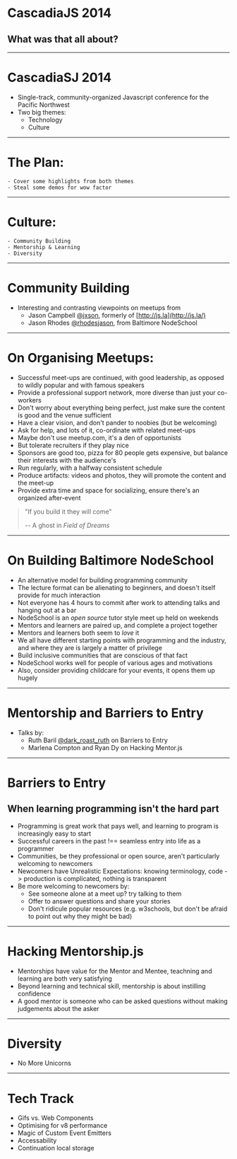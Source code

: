 # CascadiaJS 2014
## What was that all about?

---

# CascadiaSJ 2014
- Single-track, community-organized Javascript conference for the Pacific Northwest
- Two big themes:
    - Technology
    - Culture

---

# The Plan:
    - Cover some highlights from both themes
    - Steal some demos for wow factor

---
# Culture:
    - Community Building
    - Mentorship & Learning
    - Diversity

---
# Community Building
- Interesting and contrasting viewpoints on meetups from
    - Jason Campbell [@jxson](http://www.twitter.com/jxson), formerly of [http://js.la](http://js.la/)
    - Jason Rhodes [@rhodesjason](http://www.twitter.com/rhodesjason), from Baltimore NodeSchool
---
# On Organising Meetups:
- Successful meet-ups are continued, with good leadership, as opposed to wildly popular and with famous speakers
- Provide a professional support network, more diverse than just your co-workers
- Don't worry about everything being perfect, just make sure the content is good and the venue sufficient
- Have a clear vision, and don't pander to noobies (but be welcoming)
- Ask for help, and lots of it, co-ordinate with related meet-ups
- Maybe don't use meetup.com, it's a den of opportunists
- But tolerate recruiters if they play nice
- Sponsors are good too, pizza for 80 people gets expensive, but balance their interests with the audience's
- Run regularly, with a halfway consistent schedule
- Produce artifacts: videos and photos, they will promote the content and the meet-up
- Provide extra time and space for socializing, ensure there's an organized after-event

> "If you build it they will come"
>
> -- A ghost in *Field of Dreams*

---
# On Building Baltimore NodeSchool
- An alternative model for building programming community
- The lecture format can be alienating to beginners, and doesn't itself provide for much interaction
- Not everyone has 4 hours to commit after work to attending talks and hanging out at a bar
- NodeSchool is an *open source* tutor style meet up held on weekends
- Mentors and learners are paired up, and complete a project together
- Mentors and learners both seem to *love* it
- We all have different starting points with programming and the industry, and where they are is largely a matter of privilege
- Build inclusive communities that are conscious of that fact
- NodeSchool works well for people of various ages and motivations
- Also, consider providing childcare for your events, it opens them up hugely

---

# Mentorship and Barriers to Entry
- Talks by:
    - Ruth Baril [@dark_roast_ruth](http://www.twitter.com/dark_roast_ruth) on Barriers to Entry
    - Marlena Compton and Ryan Dy on Hacking Mentor.js
    
---
 
# Barriers to Entry
 
## When learning programming isn't the hard part
 
- Programming is great work that pays well, and learning to program is increasingly easy to start
- Successful careers in the past !== seamless entry into life as a programmer
- Communities, be they professional or open source, aren't particularly welcoming to newcomers
- Newcomers have Unrealistic Expectations: knowing terminology, code -> production is complicated, nothing is transparent
- Be more welcoming to newcomers by:
    - See someone alone at a meet up? try talking to them
    - Offer to answer questions and share your stories
    - Don't ridicule popular resources (e.g. w3schools, but don't be afraid to point out why they might be bad)
     
---
 
# Hacking Mentorship.js
 
- Mentorships have value for the Mentor and Mentee, teachning and learning are both very satisfying
- Beyond learning and technical skill, mentorship is about instilling confidence
- A good mentor is someone who can be asked questions without making judgements about the asker

---

# Diversity
 - No More Unicorns

---
# Tech Track
- Gifs vs. Web Components
- Optimising for v8 performance
- Magic of Custom Event Emitters
- Accessability
- Continuation local storage